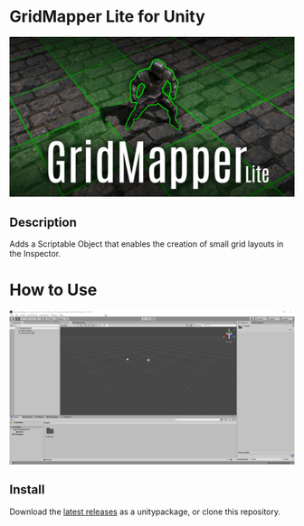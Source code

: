 # GridMapper Lite for Unity
![cover](/Documentation/img0.jpg)

## Description
Adds a Scriptable Object that enables the creation of small grid layouts in the Inspector.

# How to Use
![instruction](/Documentation/htu0.gif)

## Install
Download the [latest releases](/releases) as a unitypackage, or clone this repository.